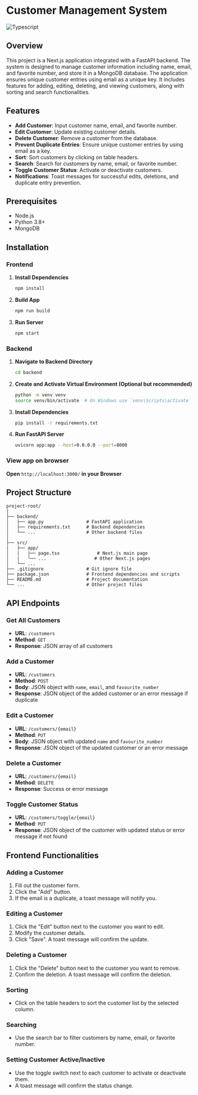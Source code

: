 # Customer Management System
![Typescript](https://github.com/akash-selvaraj/orbdoc_assesment/assets/81205378/e1a3765e-bbbe-44fb-91c2-e2db3c56614b)

## Overview
This project is a Next.js application integrated with a FastAPI backend. The system is designed to manage customer information including name, email, and favorite number, and store it in a MongoDB database. The application ensures unique customer entries using email as a unique key. It includes features for adding, editing, deleting, and viewing customers, along with sorting and search functionalities.

## Features
- **Add Customer**: Input customer name, email, and favorite number.
- **Edit Customer**: Update existing customer details.
- **Delete Customer**: Remove a customer from the database.
- **Prevent Duplicate Entries**: Ensure unique customer entries by using email as a key.
- **Sort**: Sort customers by clicking on table headers.
- **Search**: Search for customers by name, email, or favorite number.
- **Toggle Customer Status**: Activate or deactivate customers.
- **Notifications**: Toast messages for successful edits, deletions, and duplicate entry prevention.


## Prerequisites
- Node.js
- Python 3.8+
- MongoDB

## Installation

### Frontend
1. **Install Dependencies**
    ```bash
    npm install
    ```

2. **Build App**
    ```bash
    npm run build
    ```
3. **Run Server**
    ```bash
    npm start
    ```

### Backend
1. **Navigate to Backend Directory**
    ```bash
    cd backend
    ```

2. **Create and Activate Virtual Environment (Optional but recommended)**
    ```bash
    python -m venv venv
    source venv/bin/activate  # On Windows use `venv\Scripts\activate`
    ```

3. **Install Dependencies**
    ```bash
    pip install -r requirements.txt
    ```

4. **Run FastAPI Server**
    ```bash
    uvicorn app:app --host=0.0.0.0 --port=8000
    ```
### View app on browser
**Open**
    ```
    http://localhost:3000/
    ```
**in your Browser**
    
## Project Structure
```plaintext
project-root/
│
├── backend/
│   ├── app.py                # FastAPI application
│   ├── requirements.txt      # Backend dependencies
│   └── ...                   # Other backend files
│
├── src/
|   ├── app/
│   |	├── page.tsx              # Next.js main page
│   |	└── ...                  # Other Next.js pages
│   └── ...
├── .gitignore                # Git ignore file
├── package.json              # Frontend dependencies and scripts
├── README.md                 # Project documentation
└── ...                       # Other project files
```
## API Endpoints

### Get All Customers
- **URL**: `/customers`
- **Method**: `GET`
- **Response**: JSON array of all customers

### Add a Customer
- **URL**: `/customers`
- **Method**: `POST`
- **Body**: JSON object with `name`, `email`, and `favourite_number`
- **Response**: JSON object of the added customer or an error message if duplicate

### Edit a Customer
- **URL**: `/customers/{email}`
- **Method**: `PUT`
- **Body**: JSON object with updated `name` and `favourite_number`
- **Response**: JSON object of the updated customer or an error message

### Delete a Customer
- **URL**: `/customers/{email}`
- **Method**: `DELETE`
- **Response**: Success or error message

### Toggle Customer Status
- **URL**: `/customers/toggle/{email}`
- **Method**: `PUT`
- **Response**: JSON object of the customer with updated status or error message if not found
  
## Frontend Functionalities

### Adding a Customer
1. Fill out the customer form.
2. Click the "Add" button.
3. If the email is a duplicate, a toast message will notify you.

### Editing a Customer
1. Click the "Edit" button next to the customer you want to edit.
2. Modify the customer details.
3. Click "Save". A toast message will confirm the update.

### Deleting a Customer
1. Click the "Delete" button next to the customer you want to remove.
2. Confirm the deletion. A toast message will confirm the deletion.

### Sorting
- Click on the table headers to sort the customer list by the selected column.
  
### Searching
- Use the search bar to filter customers by name, email, or favorite number.

### Setting Customer Active/Inactive
- Use the toggle switch next to each customer to activate or deactivate them.
- A toast message will confirm the status change.

